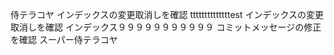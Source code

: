 侍テラコヤ
インデックスの変更取消しを確認
ttttttttttttttest
インデックスの変更取消しを確認
インデックス９９９９９９９９９９９
コミットメッセージの修正を確認
スーパー侍テラコヤ
